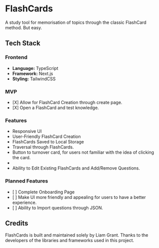 <h1>FlashCards</h1>

<p>A study tool for memorisation of topics through the classic FlashCard method. But easy.</p>

<h2>Tech Stack</h2>

<h3>Frontend</h3>

<ul>
	<li><strong>Language:</strong> TypeScript</li>
	<li><strong>Framework:</strong> Next.js</li>
	<li><strong>Styling:</strong> TailwindCSS</li>
</ul>

<h3>MVP</h3>
<ul>
<li>[X] Allow for FlashCard Creation through create page.</li>
<li>[X] Open a FlashCard and test knowledge.</li>
</ul>

<h3>Features</h3>
<ul>
  <li>Responsive UI</li>
  <li>User-Friendly FlashCard Creation</li>
  <li>FlashCards Saved to Local Storage</li>
  <li>Traversal through FlashCards.</li>
  <li>Button to turnover card, for users not familiar with the idea of clicking the card.<li>
  <li>Ability to Edit Existing FlashCards and Add/Remove Questions.</li>
</ul>

<h3>Planned Features</h3>
<ul>
  <li>[ ] Complete Onboarding Page</li>
  <li>[ ] Make UI more friendly and appealing for users to have a better experience.</li>
  <li>[ ] Ability to Import questions through JSON.</li>
</ul>

<!--
<h3>Bugs to Fix</h3>
<ul>
	<li>[ ] </li>
	<li>[ ] </li>
	<li>[ ] </li>
</ul>
-->
<h2>Credits</h2>

<p>FlashCards is built and maintained solely by Liam Grant. Thanks to the developers of the libraries and frameworks used in this project.</p>
